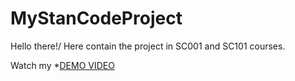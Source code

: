 # MyStanCodeProject
Hello there!/
Here contain the project in SC001 and SC101 courses.

Watch my *[DEMO VIDEO](https://www.youtube.com/playlist?app=desktop&list=PL6FWNwNPGCE56gP3lxhYPLoUbqE_unUiP)


